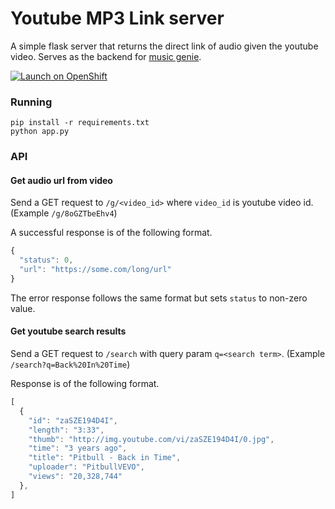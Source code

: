 # Youtube MP3 Link server

A simple flask server that returns the direct link of audio given the youtube video.
Serves as the backend for [music genie](https://github.com/bxute/musicgenie).

[![Launch on OpenShift](http://launch-shifter.rhcloud.com/button.svg)](https://openshift.redhat.com/app/console/application_type/custom?cartridges%5B%5D=python-2.7&initial_git_url=https%3A%2F%2Fgithub.com%2Faviaryan%2Fyoutube%2Dmp3%2Dserver.git&name=youtube%2Dmp3%2Dserver)

### Running

```
pip install -r requirements.txt
python app.py
```

### API

#### Get audio url from video

Send a GET request to `/g/<video_id>` where `video_id` is youtube video id. (Example `/g/8oGZTbeEhv4`)

A successful response is of the following format.

```js
{
  "status": 0,
  "url": "https://some.com/long/url"
}
```

The error response follows the same format but sets `status` to non-zero value.


#### Get youtube search results

Send a GET request to `/search` with query param `q=<search term>`. (Example `/search?q=Back%20In%20Time`)

Response is of the following format.

```js
[
  {
    "id": "zaSZE194D4I",
    "length": "3:33",
    "thumb": "http://img.youtube.com/vi/zaSZE194D4I/0.jpg",
    "time": "3 years ago",
    "title": "Pitbull - Back in Time",
    "uploader": "PitbullVEVO",
    "views": "20,328,744"
  },
]
```
